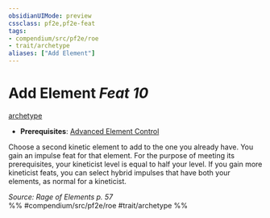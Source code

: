 ```yaml
---
obsidianUIMode: preview
cssclass: pf2e,pf2e-feat
tags:
- compendium/src/pf2e/roe
- trait/archetype
aliases: ["Add Element"]
---
```

# Add Element  *Feat 10*  
[archetype](archetype.md "Archetype Feat Trait")  

- **Prerequisites**: [Advanced Element Control](advanced-element-control-roe.md)

Choose a second kinetic element to add to the one you already have. You gain an impulse feat for that element. For the purpose of meeting its prerequisites, your kineticist level is equal to half your level. If you gain more kineticist feats, you can select hybrid impulses that have both your elements, as normal for a kineticist.

*Source: Rage of Elements p. 57*  
%% #compendium/src/pf2e/roe #trait/archetype %%